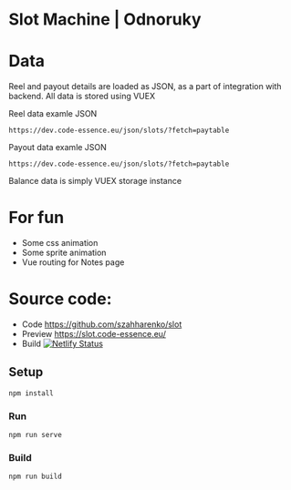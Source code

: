 # Slot Machine | Odnoruky

# Data
Reel and payout details are loaded as JSON, as a part of integration with backend.
All data is stored using VUEX

Reel data examle JSON
```
https://dev.code-essence.eu/json/slots/?fetch=paytable
```

Payout data examle JSON
```
https://dev.code-essence.eu/json/slots/?fetch=paytable
```

Balance data is simply VUEX storage instance

# For fun
- Some css animation
- Some sprite animation
- Vue routing for Notes page

# Source code:
- Code https://github.com/szahharenko/slot
- Preview https://slot.code-essence.eu/
- Build
[![Netlify Status](https://api.netlify.com/api/v1/badges/8d9a9ee2-b6c3-4ade-afa1-f3490fab40da/deploy-status)](https://app.netlify.com/sites/slot-vuejs-dev/deploys)

## Setup
```
npm install
```
### Run
```
npm run serve
```

### Build
```
npm run build
```
